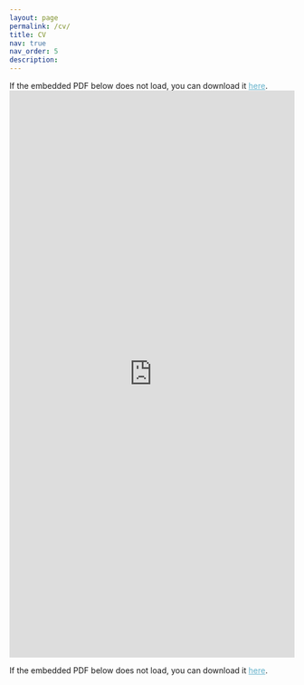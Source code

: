 ```yaml
---
layout: page
permalink: /cv/
title: CV
nav: true
nav_order: 5
description:
---
```


If the embedded PDF below does not load, you can download it <a href="https://shajarian.github.io/assets/pdf/Shajarian_Resume.pdf" style="color:#64B2CB" download>here</a>.
<embed src="https://shajarian.github.io/assets/pdf/Shajarian_Resume.pdf" type="application/pdf" style="width:100%; height:1000px; margin-left: auto; margin-right: auto;" frameborder="0"/>

If the embedded PDF below does not load, you can download it <a href="https://shajarian.github.io/assets/pdf/Shaghayegh_Resume.pdf" style="color:#64B2CB" download>here</a>.